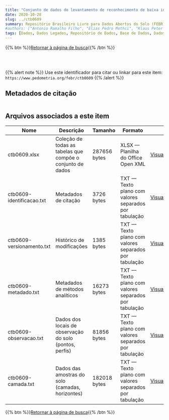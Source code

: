 ```yaml
---
title: "Conjunto de dados do levantamento de reconhecimento de baixa intensidade 'Levantamento de Reconhecimento de Baixa Intensidade dos Solos e Aptidão Agrícola das Terras de Parte da Região Geoeconômica de Brasília'"
date: 2020-10-28
slug: ../ctb0609
summary: Repositório Brasileiro Livre para Dados Abertos do Solo (FEBR) | A febre dos dados de solo no Brasil
#authors: ["Antonio Ramalho Filho", "Elias Pedro Mothci", "Klaus Peter Wittern", "Loiva Lizia Antonello", "Marcelo Nunes Camargo", "Gisa Nara Moreira", "Maria Amélia de Moraes Duriez", "Marie Elisabeth C. C. Magalhães Melo", "Raphael M. Bloise", "Ruth Andrade Leal Johas", "Wilson Sant'Anna de Araujo", "José Lopes de Paula", "Therezinha da Costa Lima", "Flavio Garcia de Freitas."]
tags: [Dados, Dados Legados, Repositório de Dados, Base de Dados, Dados Abertos]
---
```


<style>
div.alert > div {
    font-size: 0.8rem;
}
</style>

{{% btn %}}<a href="/febr/buscar/">Retornar à página de busca</a>{{% /btn %}}

<br>
<br>

{{% alert note %}}
Use este identificador para citar ou linkar para este item: `https://www.pedometria.org/febr/ctb0609`
{{% /alert %}}

## Metadados de citação

<table>
<!-- Fonte: https://gist.github.com/jfreels/6814721 -->
<script src="https://d3js.org/d3.v3.min.js" charset="utf-8"></script>
<script type='text/javascript' src='/febr/buscar/script.js'></script>
<script type='text/javascript'>
  d3.tsv('ctb0609-identificacao.txt',function (data) {
    var columns = ['campo', 'valor']
    tabulate(data, columns)
  })
</script>
</table>

## Arquivos associados a este item

<table style="width:100%">
  <thead>
    <tr>
      <th>Nome</th>
      <th>Descrição</th>
      <th>Tamanho</th>
      <th>Formato</th>
      <th></th>
    </tr>
  </thead>
  <tbody>
    <tr>
      <td>ctb0609.xlsx</td>
      <td>Coleção de todas as tabelas que compõe o conjunto de dados</td>
      <td>287656 bytes</td>
      <td>XLSX — Planilha do Office Open XML</td>
      <td><a href="https://cloud.utfpr.edu.br/index.php/s/Df6dhfzYJ1DDeso/download?path=%2Fctb0609&files=ctb0609.xlsx" class="btn btn-primary btn-block" role="button">Visualizar/Abrir</a></td>
    </tr>
    <tr>
      <td>ctb0609-identificacao.txt</td>
      <td>Metadados de citação</td>
      <td>3726 bytes</td>
      <td>TXT — Texto plano com valores separados por tabulação</td>
      <td><a href="https://cloud.utfpr.edu.br/index.php/s/Df6dhfzYJ1DDeso/download?path=%2Fctb0609&files=ctb0609-identificacao.txt" class="btn btn-primary btn-block" role="button">Visualizar/Abrir</a></td>
    </tr>
    <tr>
      <td>ctb0609-versionamento.txt</td>
      <td>Histórico de modificações</td>
      <td>1385 bytes</td>
      <td>TXT — Texto plano com valores separados por tabulação</td>
      <td><a href="https://cloud.utfpr.edu.br/index.php/s/Df6dhfzYJ1DDeso/download?path=%2Fctb0609&files=ctb0609-versionamento.txt" class="btn btn-primary btn-block" role="button">Visualizar/Abrir</a></td>
    </tr>
    <tr>
      <td>ctb0609-metadado.txt</td>
      <td>Metadados de métodos analíticos</td>
      <td>16273 bytes</td>
      <td>TXT — Texto plano com valores separados por tabulação</td>
      <td><a href="https://cloud.utfpr.edu.br/index.php/s/Df6dhfzYJ1DDeso/download?path=%2Fctb0609&files=ctb0609-metadado.txt" class="btn btn-primary btn-block" role="button">Visualizar/Abrir</a></td>
    </tr>
    <tr>
      <td>ctb0609-observacao.txt</td>
      <td>Dados dos locais de observação do solo (pontos, perfis)</td>
      <td>81856 bytes</td>
      <td>TXT — Texto plano com valores separados por tabulação</td>
      <td><a href="https://cloud.utfpr.edu.br/index.php/s/Df6dhfzYJ1DDeso/download?path=%2Fctb0609&files=ctb0609-observacao.txt" class="btn btn-primary btn-block" role="button">Visualizar/Abrir</a></td>
    </tr>
    <tr>
      <td>ctb0609-camada.txt</td>
      <td>Dados das amostras do solo (camadas, horizontes)</td>
      <td>182018 bytes</td>
      <td>TXT — Texto plano com valores separados por tabulação</td>
      <td><a href="https://cloud.utfpr.edu.br/index.php/s/Df6dhfzYJ1DDeso/download?path=%2Fctb0609&files=ctb0609-camada.txt" class="btn btn-primary btn-block" role="button">Visualizar/Abrir</a></td>
    </tr>
  </tbody>
</table>

{{% btn %}}<a href="/febr/buscar/">Retornar à página de busca</a>{{% /btn %}}

